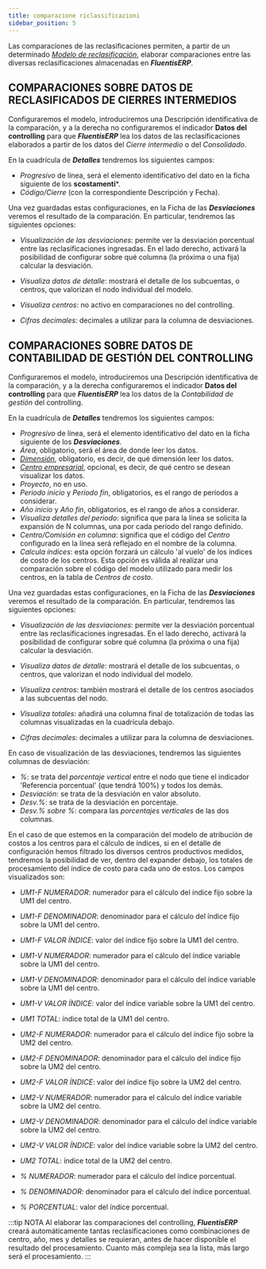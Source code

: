 ```yaml
---
title: comparazione riclassificazioni
sidebar_position: 5
---
```


Las comparaciones de las reclasificaciones permiten, a partir de un determinado [*Modelo de reclasificación*](/docs/controlling/reclassifications/create-reclassification-model), elaborar comparaciones entre las diversas reclasificaciones almacenadas en ***FluentisERP***.

## COMPARACIONES SOBRE DATOS DE RECLASIFICADOS DE CIERRES INTERMEDIOS
Configuraremos el modelo, introduciremos una Descripción identificativa de la comparación, y a la derecha no configuraremos el indicador **Datos del controlling** para que ***FluentisERP*** lea los datos de las reclasificaciones elaborados a partir de los datos del *Cierre intermedio* o del *Consolidado*.

En la cuadrícula de ***Detalles*** tendremos los siguientes campos:  
- *Progresivo* de línea, será el elemento identificativo del dato en la ficha siguiente de los **scostamenti***.  
- *Código/Cierre* (con la correspondiente Descripción y Fecha).  

Una vez guardadas estas configuraciones, en la Ficha de las ***Desviaciones*** veremos el resultado de la comparación. En particular, tendremos las siguientes opciones:

- *Visualización de las desviaciones*: permite ver la desviación porcentual entre las reclasificaciones ingresadas. En el lado derecho, activará la posibilidad de configurar sobre qué columna (la próxima o una fija) calcular la desviación.

- *Visualiza datos de detalle*: mostrará el detalle de los subcuentas, o centros, que valorizan el nodo individual del modelo.

- *Visualiza centros*: no activo en comparaciones no del controlling.

- *Cifras decimales*: decimales a utilizar para la columna de desviaciones.

## COMPARACIONES SOBRE DATOS DE CONTABILIDAD DE GESTIÓN DEL CONTROLLING
Configuraremos el modelo, introduciremos una Descripción identificativa de la comparación, y a la derecha configuraremos el indicador **Datos del controlling** para que ***FluentisERP*** lea los datos de la *Contabilidad de gestión* del controlling.

En la cuadrícula de ***Detalles*** tendremos los siguientes campos:  
- *Progresivo* de línea, será el elemento identificativo del dato en la ficha siguiente de los ***Desviaciones***.  
- *Área*, obligatorio, será el área de donde leer los datos.  
- [*Dimensión*](/docs/controlling/controlling-parametrization/controlling-specific-settings/dimension), obligatorio, es decir, de qué dimensión leer los datos.  
- [*Centro empresarial*](/docs/controlling/controlling-parametrization/controlling-specific-settings/cost-centers), opcional, es decir, de qué centro se desean visualizar los datos.  
- *Proyecto*, no en uso.  
- *Periodo inicio* y *Periodo fin*, obligatorios, es el rango de períodos a considerar.  
- *Año inicio* y *Año fin*, obligatorios, es el rango de años a considerar.  
- *Visualiza detalles del periodo*: significa que para la línea se solicita la expansión de N columnas, una por cada período del rango definido.  
- *Centro/Comisión en columna*: significa que el código del *Centro* configurado en la línea será reflejado en el nombre de la columna.  
- *Calcula índices*: esta opción forzará un cálculo 'al vuelo' de los índices de costo de los centros. Esta opción es válida al realizar una comparación sobre el código del modelo utilizado para medir los centros, en la tabla de *Centros de costo*.  

Una vez guardadas estas configuraciones, en la Ficha de las ***Desviaciones*** veremos el resultado de la comparación. En particular, tendremos las siguientes opciones:

- *Visualización de las desviaciones*: permite ver la desviación porcentual entre las reclasificaciones ingresadas. En el lado derecho, activará la posibilidad de configurar sobre qué columna (la próxima o una fija) calcular la desviación.

- *Visualiza datos de detalle*: mostrará el detalle de los subcuentas, o centros, que valorizan el nodo individual del modelo.

- *Visualiza centros*: también mostrará el detalle de los centros asociados a las subcuentas del nodo.

- *Visualiza totales*: añadirá una columna final de totalización de todas las columnas visualizadas en la cuadrícula debajo.

- *Cifras decimales*: decimales a utilizar para la columna de desviaciones.

En caso de visualización de las desviaciones, tendremos las siguientes columnas de desviación:  
- *%*: se trata del *porcentaje vertical* entre el nodo que tiene el indicador 'Referencia porcentual' (que tendrá 100%) y todos los demás.  
- *Desviación*: se trata de la desviación en valor absoluto.  
- *Desv.%*: se trata de la desviación en porcentaje.  
- *Desv.% sobre %*: compara las *porcentajes verticales* de las dos columnas.  

En el caso de que estemos en la comparación del modelo de atribución de costos a los centros para el cálculo de índices, si en el detalle de configuración hemos filtrado los diversos centros productivos medidos, tendremos la posibilidad de ver, dentro del expander debajo, los totales de procesamiento del índice de costo para cada uno de estos. Los campos visualizados son:

- *UM1-F NUMERADOR*: numerador para el cálculo del índice fijo sobre la UM1 del centro.  
- *UM1-F DENOMINADOR*: denominador para el cálculo del índice fijo sobre la UM1 del centro.  
- *UM1-F VALOR ÍNDICE*: valor del índice fijo sobre la UM1 del centro.  
- *UM1-V NUMERADOR*: numerador para el cálculo del índice variable sobre la UM1 del centro.  
- *UM1-V DENOMINADOR*: denominador para el cálculo del índice variable sobre la UM1 del centro.  
- *UM1-V VALOR ÍNDICE*: valor del índice variable sobre la UM1 del centro.  
- *UM1 TOTAL*: índice total de la UM1 del centro.  

- *UM2-F NUMERADOR*: numerador para el cálculo del índice fijo sobre la UM2 del centro.  
- *UM2-F DENOMINADOR*: denominador para el cálculo del índice fijo sobre la UM2 del centro.  
- *UM2-F VALOR ÍNDICE*: valor del índice fijo sobre la UM2 del centro.  
- *UM2-V NUMERADOR*: numerador para el cálculo del índice variable sobre la UM2 del centro.  
- *UM2-V DENOMINADOR*: denominador para el cálculo del índice variable sobre la UM2 del centro.  
- *UM2-V VALOR ÍNDICE*: valor del índice variable sobre la UM2 del centro.  
- *UM2 TOTAL*: índice total de la UM2 del centro.  

- *% NUMERADOR*: numerador para el cálculo del índice porcentual.  
- *% DENOMINADOR*: denominador para el cálculo del índice porcentual.  
- *% PORCENTUAL*: valor del índice porcentual.  

:::tip NOTA
Al elaborar las comparaciones del controlling, ***FluentisERP*** creará automáticamente tantas reclasificaciones como combinaciones de centro, año, mes y detalles se requieran, antes de hacer disponible el resultado del procesamiento. Cuanto más compleja sea la lista, más largo será el procesamiento.
:::
